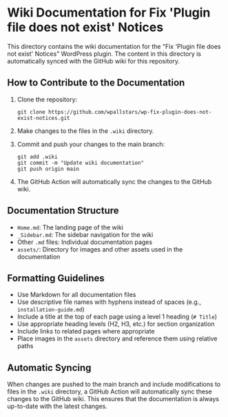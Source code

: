 # Wiki Documentation for Fix 'Plugin file does not exist' Notices

This directory contains the wiki documentation for the "Fix 'Plugin file does not exist' Notices" WordPress plugin. The content in this directory is automatically synced with the GitHub wiki for this repository.

## How to Contribute to the Documentation

1. Clone the repository:
   ```
   git clone https://github.com/wpallstars/wp-fix-plugin-does-not-exist-notices.git
   ```

2. Make changes to the files in the `.wiki` directory.

3. Commit and push your changes to the main branch:
   ```
   git add .wiki
   git commit -m "Update wiki documentation"
   git push origin main
   ```

4. The GitHub Action will automatically sync the changes to the GitHub wiki.

## Documentation Structure

- `Home.md`: The landing page of the wiki
- `_Sidebar.md`: The sidebar navigation for the wiki
- Other `.md` files: Individual documentation pages
- `assets/`: Directory for images and other assets used in the documentation

## Formatting Guidelines

- Use Markdown for all documentation files
- Use descriptive file names with hyphens instead of spaces (e.g., `installation-guide.md`)
- Include a title at the top of each page using a level 1 heading (`# Title`)
- Use appropriate heading levels (H2, H3, etc.) for section organization
- Include links to related pages where appropriate
- Place images in the `assets` directory and reference them using relative paths

## Automatic Syncing

When changes are pushed to the main branch and include modifications to files in the `.wiki` directory, a GitHub Action will automatically sync these changes to the GitHub wiki. This ensures that the documentation is always up-to-date with the latest changes.
